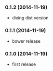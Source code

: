 ### 0.1.2 (2014-11-19)

* dixing dist version

### 0.1.1 (2014-11-19)

* bower release

### 0.1.0 (2014-11-19)

* first release
